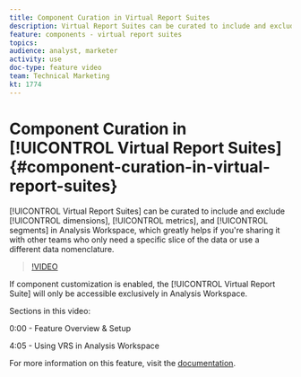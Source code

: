 ```yaml
---
title: Component Curation in Virtual Report Suites
description: Virtual Report Suites can be curated to include and exclude dimensions, metrics, and segments in Analysis Workspace, which greatly helps if you're sharing it with other teams who only need a specific slice of the data or use a different data nomenclature.
feature: components - virtual report suites
topics: 
audience: analyst, marketer
activity: use
doc-type: feature video
team: Technical Marketing
kt: 1774
---
```


# Component Curation in [!UICONTROL Virtual Report Suites] {#component-curation-in-virtual-report-suites}

[!UICONTROL Virtual Report Suites] can be curated to include and exclude [!UICONTROL dimensions], [!UICONTROL metrics], and [!UICONTROL segments] in Analysis Workspace, which greatly helps if you're sharing it with other teams who only need a specific slice of the data or use a different data nomenclature.

>[!VIDEO](https://video.tv.adobe.com/v/23544/?quality=12)

If component customization is enabled, the [!UICONTROL Virtual Report Suite] will only be accessible exclusively in Analysis Workspace.

Sections in this video:

0:00 - Feature Overview & Setup

4:05 - Using VRS in Analysis Workspace

For more information on this feature, visit the [documentation](https://marketing.adobe.com/resources/help/en_US/reference/vrs-components.html).
